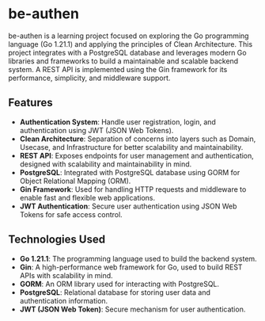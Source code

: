 # be-authen

be-authen is a learning project focused on exploring the Go programming language (Go 1.21.1) and applying the principles of Clean Architecture. This project integrates with a PostgreSQL database and leverages modern Go libraries and frameworks to build a maintainable and scalable backend system. A REST API is implemented using the Gin framework for its performance, simplicity, and middleware support.

## Features

- **Authentication System**: Handle user registration, login, and authentication using JWT (JSON Web Tokens).
- **Clean Architecture**: Separation of concerns into layers such as Domain, Usecase, and Infrastructure for better scalability and maintainability.
- **REST API**: Exposes endpoints for user management and authentication, designed with scalability and maintainability in mind.
- **PostgreSQL**: Integrated with PostgreSQL database using GORM for Object Relational Mapping (ORM).
- **Gin Framework**: Used for handling HTTP requests and middleware to enable fast and flexible web applications.
- **JWT Authentication**: Secure user authentication using JSON Web Tokens for safe access control.

## Technologies Used

- **Go 1.21.1**: The programming language used to build the backend system.
- **Gin**: A high-performance web framework for Go, used to build REST APIs with scalability in mind.
- **GORM**: An ORM library used for interacting with PostgreSQL.
- **PostgreSQL**: Relational database for storing user data and authentication information.
- **JWT (JSON Web Token)**: Secure mechanism for user authentication.

